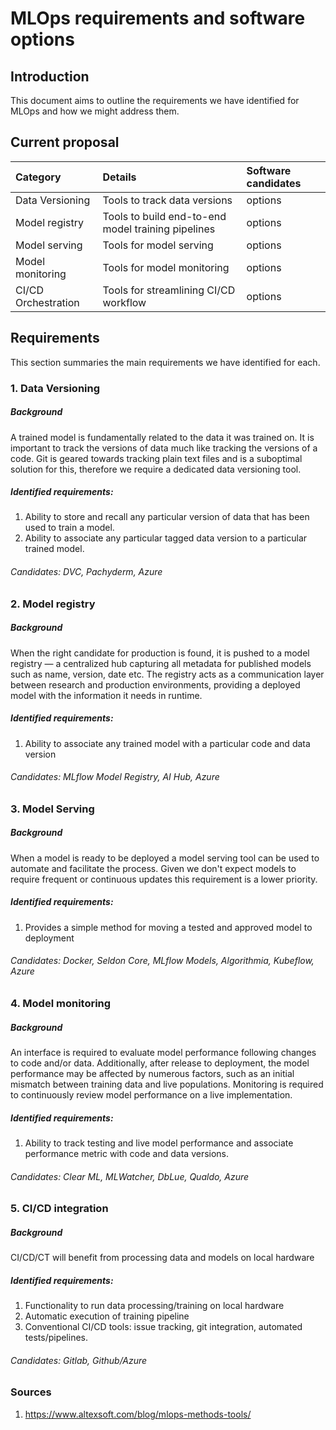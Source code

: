 # MLOps requirements and software options


## Introduction
This document aims to outline the requirements we have identified for MLOps and how we might address them.

## Current proposal
| Category      | Details | Software candidates     |
| :---        |:----   |:--- |
| Data Versioning       | Tools to track data versions                        | options   |
| Model registry        | Tools to build end-to-end model training pipelines  | options   |
| Model serving         | Tools for model serving                             | options   |
| Model monitoring      | Tools for model monitoring                          | options   |
| CI/CD Orchestration   | Tools for streamlining CI/CD workflow               | options   |


## Requirements
This section summaries the main requirements we have identified for each.

### 1. Data Versioning
##### Background
A trained model is fundamentally related to the data it was trained on. It is important to track the versions of data much like tracking the versions of a code. Git is geared towards tracking plain text files and is a suboptimal solution for this, therefore we require a dedicated data versioning tool.
##### Identified requirements:
1. Ability to store and recall any particular version of data that has been used to train a model.
2. Ability to associate any particular tagged data version to a particular trained model.
###### Candidates: DVC, Pachyderm, Azure

### 2. Model registry
##### Background
When the right candidate for production is found, it is pushed to a model registry — a centralized hub capturing all metadata for published models such as name, version, date etc. The registry acts as a communication layer between research and production environments, providing a deployed model with the information it needs in runtime.
##### Identified requirements:
1. Ability to associate any trained model with a particular code and data version
###### Candidates: MLflow Model Registry, AI Hub, Azure

### 3. Model Serving
##### Background
When a model is ready to be deployed a model serving tool can be used to automate and facilitate the process. Given we don't expect models to require frequent or continuous updates this requirement is a lower priority.
##### Identified requirements:
1. Provides a simple method for moving a tested and approved model to deployment
###### Candidates: Docker, Seldon Core, MLflow Models, Algorithmia, Kubeflow, Azure

### 4. Model monitoring
##### Background
An interface is required to evaluate model performance following changes to code and/or data.  Additionally, after release to deployment, the model performance may be affected by numerous factors, such as an initial mismatch between training data and live populations. Monitoring is required to continuously review model performance on a live implementation.  
##### Identified requirements:
1. Ability to track testing and live model performance and associate performance metric with code and data versions.
###### Candidates: Clear ML, MLWatcher, DbLue, Qualdo, Azure

### 5. CI/CD integration
##### Background
CI/CD/CT will benefit from processing data and models on local hardware
##### Identified requirements:
1. Functionality to run data processing/training on local hardware
2. Automatic execution of training pipeline
2. Conventional CI/CD tools: issue tracking, git integration, automated tests/pipelines.
###### Candidates: Gitlab, Github/Azure

### Sources
1. https://www.altexsoft.com/blog/mlops-methods-tools/
